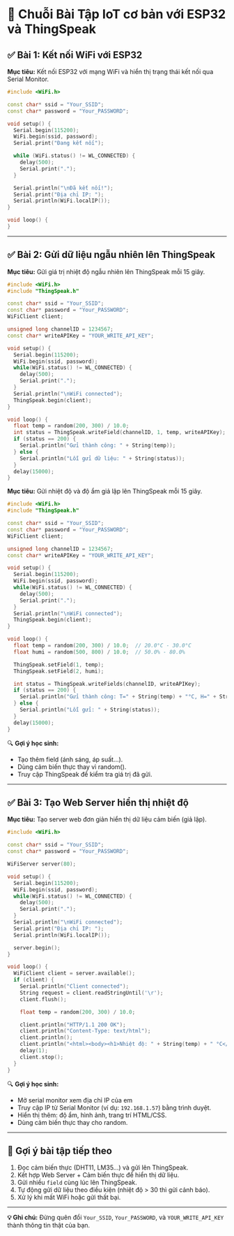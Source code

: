 
# 📘 Chuỗi Bài Tập IoT cơ bản với ESP32 và ThingSpeak

## ✅ Bài 1: Kết nối WiFi với ESP32

**Mục tiêu:** Kết nối ESP32 với mạng WiFi và hiển thị trạng thái kết nối qua Serial Monitor.

```cpp
#include <WiFi.h>

const char* ssid = "Your_SSID";
const char* password = "Your_PASSWORD";

void setup() {
  Serial.begin(115200);
  WiFi.begin(ssid, password);
  Serial.print("Đang kết nối");

  while (WiFi.status() != WL_CONNECTED) {
    delay(500);
    Serial.print(".");
  }

  Serial.println("\nĐã kết nối!");
  Serial.print("Địa chỉ IP: ");
  Serial.println(WiFi.localIP());
}

void loop() {
}
```


---

## ✅ Bài 2: Gửi dữ liệu ngẫu nhiên lên ThingSpeak

**Mục tiêu:** Gửi giá trị nhiệt độ ngẫu nhiên lên ThingSpeak mỗi 15 giây.

```cpp
#include <WiFi.h>
#include "ThingSpeak.h"

const char* ssid = "Your_SSID";
const char* password = "Your_PASSWORD";
WiFiClient client;

unsigned long channelID = 1234567;
const char* writeAPIKey = "YOUR_WRITE_API_KEY";

void setup() {
  Serial.begin(115200);
  WiFi.begin(ssid, password);
  while(WiFi.status() != WL_CONNECTED) {
    delay(500);
    Serial.print(".");
  }
  Serial.println("\nWiFi connected");
  ThingSpeak.begin(client);
}

void loop() {
  float temp = random(200, 300) / 10.0;
  int status = ThingSpeak.writeField(channelID, 1, temp, writeAPIKey);
  if (status == 200) {
    Serial.println("Gửi thành công: " + String(temp));
  } else {
    Serial.println("Lỗi gửi dữ liệu: " + String(status));
  }
  delay(15000);
}
```

**Mục tiêu:** Gửi nhiệt độ và độ ẩm giả lập lên ThingSpeak mỗi 15 giây.

```cpp
#include <WiFi.h>
#include "ThingSpeak.h"

const char* ssid = "Your_SSID";
const char* password = "Your_PASSWORD";
WiFiClient client;

unsigned long channelID = 1234567;
const char* writeAPIKey = "YOUR_WRITE_API_KEY";

void setup() {
  Serial.begin(115200);
  WiFi.begin(ssid, password);
  while(WiFi.status() != WL_CONNECTED) {
    delay(500);
    Serial.print(".");
  }
  Serial.println("\nWiFi connected");
  ThingSpeak.begin(client);
}

void loop() {
  float temp = random(200, 300) / 10.0;  // 20.0°C - 30.0°C
  float humi = random(500, 800) / 10.0;  // 50.0% - 80.0%

  ThingSpeak.setField(1, temp);
  ThingSpeak.setField(2, humi);

  int status = ThingSpeak.writeFields(channelID, writeAPIKey);
  if (status == 200) {
    Serial.println("Gửi thành công: T=" + String(temp) + "°C, H=" + String(humi) + "%");
  } else {
    Serial.println("Lỗi gửi: " + String(status));
  }
  delay(15000);
}
```

🔍 **Gợi ý học sinh:**
- Tạo thêm field (ánh sáng, áp suất...).
- Dùng cảm biến thực thay vì random().
- Truy cập ThingSpeak để kiểm tra giá trị đã gửi.


---

## ✅ Bài 3: Tạo Web Server hiển thị nhiệt độ

**Mục tiêu:** Tạo server web đơn giản hiển thị dữ liệu cảm biến (giả lập).

```cpp
#include <WiFi.h>

const char* ssid = "Your_SSID";
const char* password = "Your_PASSWORD";

WiFiServer server(80);

void setup() {
  Serial.begin(115200);
  WiFi.begin(ssid, password);
  while(WiFi.status() != WL_CONNECTED) {
    delay(500);
    Serial.print(".");
  }
  Serial.println("\nWiFi connected");
  Serial.print("Địa chỉ IP: ");
  Serial.println(WiFi.localIP());

  server.begin();
}

void loop() {
  WiFiClient client = server.available();
  if (client) {
    Serial.println("Client connected");
    String request = client.readStringUntil('\r');
    client.flush();

    float temp = random(200, 300) / 10.0;

    client.println("HTTP/1.1 200 OK");
    client.println("Content-Type: text/html");
    client.println();
    client.println("<html><body><h1>Nhiệt độ: " + String(temp) + " °C</h1></body></html>");
    delay(1);
    client.stop();
  }
}
```

🔍 **Gợi ý học sinh:**
- Mở serial monitor xem địa chỉ IP của em  
- Truy cập IP từ Serial Monitor (ví dụ: `192.168.1.57`) bằng trình duyệt.
- Hiển thị thêm: độ ẩm, hình ảnh, trang trí HTML/CSS.
- Dùng cảm biến thực thay cho random.

---

## 🔁 Gợi ý bài tập tiếp theo

1. Đọc cảm biến thực (DHT11, LM35...) và gửi lên ThingSpeak.
2. Kết hợp Web Server + Cảm biến thực để hiển thị dữ liệu.
3. Gửi nhiều `field` cùng lúc lên ThingSpeak.
4. Tự động gửi dữ liệu theo điều kiện (nhiệt độ > 30 thì gửi cảnh báo).
5. Xử lý khi mất WiFi hoặc gửi thất bại.

---

**💡 Ghi chú:** Đừng quên đổi `Your_SSID`, `Your_PASSWORD`, và `YOUR_WRITE_API_KEY` thành thông tin thật của bạn.

